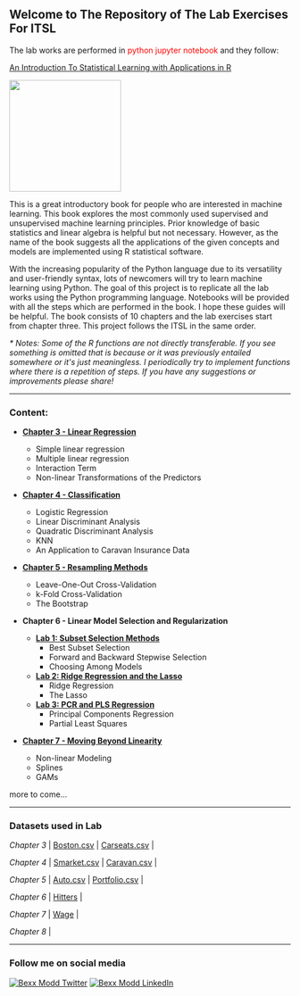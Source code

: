<h2>Welcome to The Repository of The Lab Exercises For ITSL</h1>

The lab works are performed in <font color=red>python jupyter notebook</font> and they follow:

<a href="http://faculty.marshall.usc.edu/gareth-james/ISL/index.html">An Introduction To Statistical Learning with Applications in R</a>

<img src=http://faculty.marshall.usc.edu/gareth-james/ISL/ISL%20Cover%202.jpg width="200">

This is a great introductory book for people who are interested in machine learning. This book explores the most commonly used supervised and unsupervised machine learning principles. Prior knowledge of basic statistics and linear algebra is helpful but not necessary. However, as the name of the book suggests all the applications of the given concepts and models are implemented using R statistical software.


With the increasing popularity of the Python language due to its versatility and user-friendly syntax, lots of newcomers will try to learn machine learning using Python. The goal of this project is to replicate all the lab works using the Python programming language. Notebooks will be provided with all the steps which are performed in the book.  I hope these guides will be helpful. The book consists of 10 chapters and the lab exercises start from chapter three. This project follows the ITSL in the same order.

_* Notes: Some of the R functions are not directly transferable. If you see something is omitted that is because or it was previously entailed somewhere or it's just meaningless. I periodically try to implement functions where there is a repetition of steps. If you have any suggestions or improvements please share!_

---------
### Content:
- <a href="https://github.com/bexxmodd/ITSL-with-python/blob/master/chapter03_lab.ipynb"><b>Chapter 3 - Linear Regression</b></a>
  - Simple linear regression
  - Multiple linear regression
  - Interaction Term
  - Non-linear Transformations of the Predictors
  
- <a href="https://github.com/bexxmodd/ITSL-with-python/blob/master/Chapter04_Lab.ipynb"><b>Chapter 4 - Classification</b></a>
  - Logistic Regression
  - Linear Discriminant Analysis
  - Quadratic Discriminant Analysis
  - KNN
  - An Application to Caravan Insurance Data
  
- <a href="https://github.com/bexxmodd/ITSL-with-python/blob/master/chapter05_lab.ipynb"><b>Chapter 5 - Resampling Methods</b></a>
  - Leave-One-Out Cross-Validation
  - k-Fold Cross-Validation
  - The Bootstrap
  
- <b>Chapter 6 - Linear Model Selection and Regularization</b>
  - <a href="https://github.com/bexxmodd/ITSL-with-python/blob/master/Chapter06_Lab1.ipynb"><b>Lab 1: Subset Selection Methods</b></a>
    - Best Subset Selection
    - Forward and Backward Stepwise Selection
    - Choosing Among Models
  - <a href="https://github.com/bexxmodd/ITSL-with-python/blob/master/Chapter06_Lab2.ipynb"><b>Lab 2: Ridge Regression and the Lasso</b></a>
    - Ridge Regression
    - The Lasso
  - <a href="https://github.com/bexxmodd/ITSL-with-python/blob/master/chapter06_lab3.ipynb"><b>Lab 3: PCR and PLS Regression</b></a>
    - Principal Components Regression
    - Partial Least Squares

- <a href="https://github.com/bexxmodd/ITSL-with-python/blob/master/Chapter07_Lab.ipynb"><b>Chapter 7 - Moving Beyond Linearity</b></a>
  - Non-linear Modeling
  - Splines
  - GAMs
  
more to come...

--------
### Datasets used in Lab

_Chapter 3_ | [Boston.csv](https://rb.gy/n576o8) | [Carseats.csv](https://rb.gy/0p5fob) |

_Chapter 4_ | [Smarket.csv](https://rb.gy/eg0zwb) | [Caravan.csv](https://rb.gy/pfbpzi) |

_Chapter 5_ | [Auto.csv](https://rb.gy/ijqxck) | [Portfolio.csv](https://rb.gy/twjsui) |

_Chapter 6_ | [Hitters](https://drive.google.com/file/d/1e2NqNJGkCTAGBee8JHGNGCJHplG5R2YQ/view?usp=sharing) |

_Chapter 7_ | [Wage](https://drive.google.com/file/d/1puA-UrAstmnJfb7XjJlp6oLK9vb2l9LD/view?usp=sharing) |

_Chapter 8_ |

---------
### Follow me on social media
[![Bexx Modd Twitter](https://i.imgur.com/QtTkCon.png)](https://twitter.com/bexxmodd)
[![Bexx Modd LinkedIn](https://i.imgur.com/AxeRgHV.png)](https://www.linkedin.com/feed/)
